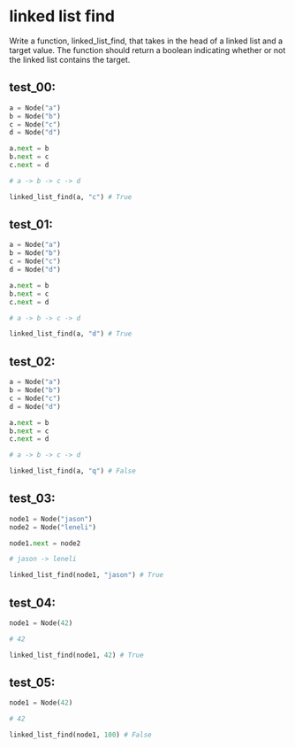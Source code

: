 # linked list find

Write a function, linked_list_find, that takes in the head of a linked list and a target value. The function should return a boolean indicating whether or not the linked list contains the target.
## test_00:
```python
a = Node("a")
b = Node("b")
c = Node("c")
d = Node("d")

a.next = b
b.next = c
c.next = d

# a -> b -> c -> d

linked_list_find(a, "c") # True
```

## test_01:
```python
a = Node("a")
b = Node("b")
c = Node("c")
d = Node("d")

a.next = b
b.next = c
c.next = d

# a -> b -> c -> d

linked_list_find(a, "d") # True
```

## test_02:
```python
a = Node("a")
b = Node("b")
c = Node("c")
d = Node("d")

a.next = b
b.next = c
c.next = d

# a -> b -> c -> d

linked_list_find(a, "q") # False
```

## test_03:
```python
node1 = Node("jason")
node2 = Node("leneli")

node1.next = node2

# jason -> leneli

linked_list_find(node1, "jason") # True
```

## test_04:
```python
node1 = Node(42)

# 42

linked_list_find(node1, 42) # True
```

## test_05:
```python
node1 = Node(42)

# 42

linked_list_find(node1, 100) # False
```